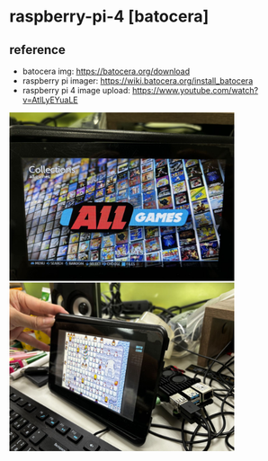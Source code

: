 # raspberry-pi-4 [batocera]

## reference 
* batocera img: https://batocera.org/download
* raspberry pi imager: https://wiki.batocera.org/install_batocera
* raspberry pi 4 image upload: https://www.youtube.com/watch?v=AtlLyEYuaLE

<img src="batocera.jpg" width="400" />
<img src="test_game.jpg" width="400" />

